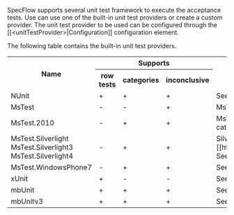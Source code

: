 SpecFlow supports several unit test framework to execute the acceptance tests. Use can use one of the built-in unit test providers or create a custom provider. The unit test provider to be used can be configured through the [[&lt;unitTestProvider&gt;|Configuration]] configuration element.

The following table contains the built-in unit test providers.

<table>
    <tr>
        <th rowspan="2">Name</th>
        <th colspan="3">Supports</th>
        <th rowspan="2">Description</th>
    </tr>
    <tr>
        <th>row tests</th>
        <th>categories</th>
        <th>inconclusive</th>
    </tr>
    <tr>
        <td>NUnit</td>
        <td>+</td>
        <td>+</td>
        <td>+</td>
        <td>See [[http://www.nunit.org]].</td>
    </tr>
    <tr>
        <td>MsTest</td>
        <td>-</td>
        <td>-</td>
        <td>+</td>
        <td>MsTest provider for .Net 3.5</td>
    </tr>
    <tr>
        <td>MsTest.2010</td>
        <td>-</td>
        <td>+</td>
        <td>+</td>
        <td>MsTest provider for .Net 4.0. Supporting test-categories.</td>
    </tr>
    <tr>
        <td>MsTest.Silverlight <br/> MsTest.Silverlight3 <br/> MsTest.Silverlight4</td>
        <td>-</td>
        <td>+</td>
        <td>+</td>
        <td>Silverlight Unit Test Framework [[http://code.msdn.microsoft.com/silverlightut]]. See [[Silverlight Support]].</td>
    </tr>
    <tr>
        <td>MsTest.WindowsPhone7</td>
        <td>-</td>
        <td>+</td>
        <td>+</td>
        <td>See [[Windows Phone 7 Support]].</td>
    </tr>
    <tr>
        <td>xUnit</td>
        <td>+</td>
        <td>-</td>
        <td>-</td>
        <td>See [[http://www.xunit.net]].</td>    
    </tr>
    <tr>
        <td>mbUnit</td>
        <td>+</td>
        <td>+</td>
        <td>+</td>
        <td>See [[http://www.mbunit.org]].</td>    
    </tr>    
    <tr>
        <td>mbUnitv3</td>
        <td>+</td>
        <td>+</td>
        <td>+</td>
        <td>See [[http://www.mbunit.org]].</td>    
    </tr>
</table>
